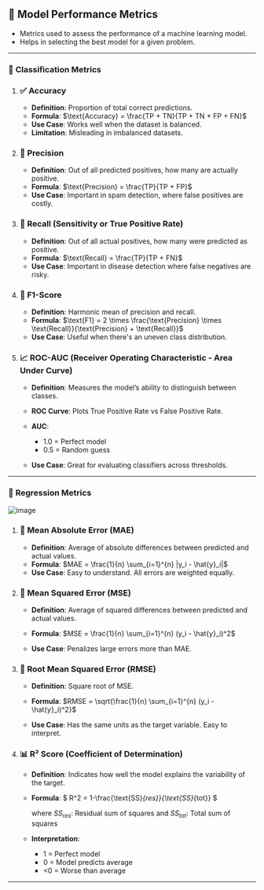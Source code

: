 ## 🧠 **Model Performance Metrics**

- Metrics used to assess the performance of a machine learning model.
- Helps in selecting the best model for a given problem.

---

### 🔶 **Classification Metrics**

1. ### ✅ **Accuracy**

   * **Definition**: Proportion of total correct predictions.
   * **Formula**: $\text{Accuracy} = \frac{TP + TN}{TP + TN + FP + FN}$
   * **Use Case**: Works well when the dataset is balanced.
   * **Limitation**: Misleading in imbalanced datasets.

2. ### 🎯 **Precision**

   * **Definition**: Out of all predicted positives, how many are actually positive.
   * **Formula**: $\text{Precision} = \frac{TP}{TP + FP}$
   * **Use Case**: Important in spam detection, where false positives are costly.

3. ### 📢 **Recall (Sensitivity or True Positive Rate)**

   * **Definition**: Out of all actual positives, how many were predicted as positive.
   * **Formula**: $\text{Recall} = \frac{TP}{TP + FN}$
   * **Use Case**: Important in disease detection where false negatives are risky.

4. ### 🔁 **F1-Score**

   * **Definition**: Harmonic mean of precision and recall.
   * **Formula**: $\text{F1} = 2 \times \frac{\text{Precision} \times \text{Recall}}{\text{Precision} + \text{Recall}}$
   * **Use Case**: Useful when there's an uneven class distribution.

5. ### 📈 **ROC-AUC (Receiver Operating Characteristic - Area Under Curve)**

   * **Definition**: Measures the model’s ability to distinguish between classes.
   * **ROC Curve**: Plots True Positive Rate vs False Positive Rate.
   * **AUC**:

     * 1.0 = Perfect model
     * 0.5 = Random guess
   * **Use Case**: Great for evaluating classifiers across thresholds.

---

### 🔷 **Regression Metrics**
![image](https://github.com/user-attachments/assets/991de93f-5aa9-4f25-9efb-923d3aa773f8)

1. ### 📏 **Mean Absolute Error (MAE)**

   * **Definition**: Average of absolute differences between predicted and actual values.
   * **Formula**: $MAE = \frac{1}{n} \sum_{i=1}^{n} |y_i - \hat{y}_i|$
   * **Use Case**: Easy to understand. All errors are weighted equally.

2. ### 📐 **Mean Squared Error (MSE)**

   * **Definition**: Average of squared differences between predicted and actual values.
   * **Formula**:
     $MSE = \frac{1}{n} \sum_{i=1}^{n} (y_i - \hat{y}_i)^2$
     
   * **Use Case**: Penalizes large errors more than MAE.

3. ### 🧮 **Root Mean Squared Error (RMSE)**

   * **Definition**: Square root of MSE.
   * **Formula**: $RMSE = \sqrt{\frac{1}{n} \sum_{i=1}^{n} (y_i - \hat{y}_i)^2}$
     
   * **Use Case**: Has the same units as the target variable. Easy to interpret.

4. ### 📊 **R² Score (Coefficient of Determination)**

   * **Definition**: Indicates how well the model explains the variability of the target.
   * **Formula**: $ R^2 = 1-\frac{\text{SS}_{res}}{\text{SS}_{tot}} $
     
     where $SS_{res}$: Residual sum of squares and 
     $SS_{tot}$: Total sum of squares
   * **Interpretation**:

     * 1 = Perfect model
     * 0 = Model predicts average
     * <0 = Worse than average

---
